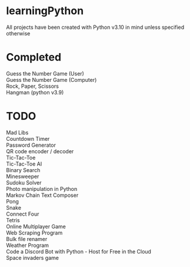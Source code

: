# learningPython

All projects have been created with Python v3.10 in mind unless specified otherwise  


# Completed
Guess the Number Game (User)  
Guess the Number Game (Computer)  
Rock, Paper, Scissors  
Hangman  (python v3.9)  



# TODO
Mad Libs   
Countdown Timer  
Password Generator  
QR code encoder / decoder  
Tic-Tac-Toe  
Tic-Tac-Toe AI  
Binary Search  
Minesweeper  
Sudoku Solver  
Photo manipulation in Python  
Markov Chain Text Composer  
Pong  
Snake  
Connect Four  
Tetris  
Online Multiplayer Game  
Web Scraping Program  
Bulk file renamer  
Weather Program  
Code a Discord Bot with Python - Host for Free in the Cloud  
Space invaders game  
